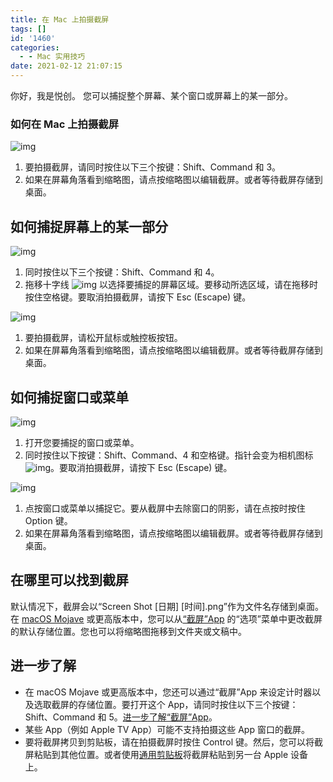 ```yaml
---
title: 在 Mac 上拍摄截屏
tags: []
id: '1460'
categories:
  - - Mac 实用技巧
date: 2021-02-12 21:07:15
---
```


你好，我是悦创。 您可以捕捉整个屏幕、某个窗口或屏幕上的某一部分。

### 如何在 Mac 上拍摄截屏

![img](https://img-blog.csdnimg.cn/img_convert/fc007bd767a611cea5f80281f7c11a60.png)

1.  要拍摄截屏，请同时按住以下三个按键：Shift、Command 和 3。
2.  如果在屏幕角落看到缩略图，请点按缩略图以编辑截屏。或者等待截屏存储到桌面。

## 如何捕捉屏幕上的某一部分

![img](https://img-blog.csdnimg.cn/img_convert/495caa472f9c2d9227040e967e466f87.png)

1.  同时按住以下三个按键：Shift、Command 和 4。
2.  拖移十字线 ![img](https://img-blog.csdnimg.cn/img_convert/ada2ad056bbf1fe49cc416c0dbc224b6.png) 以选择要捕捉的屏幕区域。要移动所选区域，请在拖移时按住空格键。要取消拍摄截屏，请按下 Esc (Escape) 键。

![img](https://img-blog.csdnimg.cn/img_convert/e53850573f5b44fa990964c5cc8b24dd.png)

1.  要拍摄截屏，请松开鼠标或触控板按钮。
2.  如果在屏幕角落看到缩略图，请点按缩略图以编辑截屏。或者等待截屏存储到桌面。

## 如何捕捉窗口或菜单

![img](https://img-blog.csdnimg.cn/img_convert/d328518fa2d46cd0b9757854d1fbb54d.png)

1.  打开您要捕捉的窗口或菜单。
2.  同时按住以下按键：Shift、Command、4 和空格键。指针会变为相机图标 ![img](https://img-blog.csdnimg.cn/img_convert/c0ec6279da2be595cf5613aac056a00b.png)。要取消拍摄截屏，请按下 Esc (Escape) 键。

![img](https://img-blog.csdnimg.cn/img_convert/2cb9adc5feba9b09b462712f024248cd.png)

1.  点按窗口或菜单以捕捉它。要从截屏中去除窗口的阴影，请在点按时按住 Option 键。
2.  如果在屏幕角落看到缩略图，请点按缩略图以编辑截屏。或者等待截屏存储到桌面。

## 在哪里可以找到截屏

默认情况下，截屏会以“Screen Shot \[日期\] \[时间\].png”作为文件名存储到桌面。 在 [macOS Mojave](https://support.apple.com/zh-cn/HT201260) 或更高版本中，您可以从[“截屏”App](https://support.apple.com/zh-cn/guide/mac-help/take-screenshots-or-screen-recordings-mh26782/mac) 的“选项”菜单中更改截屏的默认存储位置。您也可以将缩略图拖移到文件夹或文稿中。

## 进一步了解

*   在 macOS Mojave 或更高版本中，您还可以通过“截屏”App 来设定计时器以及选取截屏的存储位置。要打开这个 App，请同时按住以下三个按键：Shift、Command 和 5。[进一步了解“截屏”App](https://support.apple.com/zh-cn/guide/mac-help/take-screenshots-or-screen-recordings-mh26782/mac)。
*   某些 App（例如 Apple TV App）可能不支持拍摄这些 App 窗口的截屏。
*   要将截屏拷贝到剪贴板，请在拍摄截屏时按住 Control 键。然后，您可以将截屏粘贴到其他位置。或者使用[通用剪贴板](https://support.apple.com/zh-cn/HT209460)将截屏粘贴到另一台 Apple 设备上。